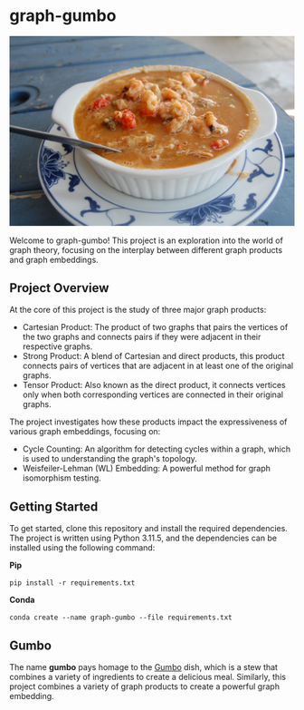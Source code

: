# graph-gumbo

![Gumbo](./img/gumba.png)

Welcome to graph-gumbo! This project is an exploration into the world of graph theory, focusing on the interplay between different graph products and graph embeddings.

## Project Overview
At the core of this project is the study of three major graph products:

- Cartesian Product: The product of two graphs that pairs the vertices of the two graphs and connects pairs if they were adjacent in their respective graphs.
- Strong Product: A blend of Cartesian and direct products, this product connects pairs of vertices that are adjacent in at least one of the original graphs.
- Tensor Product: Also known as the direct product, it connects vertices only when both corresponding vertices are connected in their original graphs.

The project investigates how these products impact the expressiveness of various graph embeddings, focusing on:

- Cycle Counting: An algorithm for detecting cycles within a graph, which is used to understanding the graph's topology.
- Weisfeiler-Lehman (WL) Embedding: A powerful method for graph isomorphism testing.

## Getting Started
To get started, clone this repository and install the required dependencies. The project is written using Python 3.11.5, and the dependencies can be installed using the following command:

**Pip**
```
pip install -r requirements.txt
```

**Conda**
```
conda create --name graph-gumbo --file requirements.txt
```
## Gumbo
The name **gumbo** pays homage to the [Gumbo](https://en.wikipedia.org/wiki/Gumbo) dish, which is a stew that combines a variety of ingredients to create a delicious meal. Similarly, this project combines a variety of graph products to create a powerful graph embedding.

